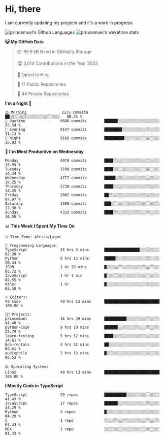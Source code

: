 # Hi, there

<!--
**princemuel/princemuel** is a ✨ _special_ ✨ repository because its `README.md` (this file) appears on your GitHub profile.

Here are some ideas to get you started:

- 🔭 I’m currently working on ...
- 🌱 I’m currently learning ...
- 👯 I’m looking to collaborate on ...
- 🤔 I’m looking for help with ...
- 💬 Ask me about ...
- 📫 How to reach me: ...
- 😄 Pronouns: ...
- ⚡ Fun fact: ...
-->

I am currently updating my projects and it's a work in progress.

![princemuel's Github Languages](https://github-readme-stats.vercel.app/api/top-langs/?username=princemuel&text_color=586069&layout=compact&hide_border=true&title_color=0366d6&count_private=true&include_all_commits=true&theme=tokyonight&show_icons=true)
![princemuel's wakatime stats](https://github-readme-stats.vercel.app/api/wakatime?username=princemuel&text_color=586069&layout=compact&hide_border=true&title_color=0366d6&count_private=true&include_all_commits=true&theme=tokyonight&show_icons=true)

<!--START_SECTION:waka-->
**🐱 My GitHub Data** 

> 📦 69.9 kB Used in GitHub's Storage 
 > 
> 🏆 3,014 Contributions in the Year 2023
 > 
> 💼 Opted to Hire
 > 
> 📜 17 Public Repositories 
 > 
> 🔑 44 Private Repositories 
 > 
**I'm a Night 🦉** 

```text
🌞 Morning                2175 commits        ██░░░░░░░░░░░░░░░░░░░░░░░   08.31 % 
🌆 Daytime                6686 commits        ██████░░░░░░░░░░░░░░░░░░░   25.54 % 
🌃 Evening                8147 commits        ████████░░░░░░░░░░░░░░░░░   31.13 % 
🌙 Night                  9166 commits        █████████░░░░░░░░░░░░░░░░   35.02 % 
```
📅 **I'm Most Productive on Wednesday** 

```text
Monday                   4070 commits        ████░░░░░░░░░░░░░░░░░░░░░   15.55 % 
Tuesday                  3780 commits        ████░░░░░░░░░░░░░░░░░░░░░   14.44 % 
Wednesday                4777 commits        █████░░░░░░░░░░░░░░░░░░░░   18.25 % 
Thursday                 3730 commits        ████░░░░░░░░░░░░░░░░░░░░░   14.25 % 
Friday                   2087 commits        ██░░░░░░░░░░░░░░░░░░░░░░░   07.97 % 
Saturday                 3398 commits        ███░░░░░░░░░░░░░░░░░░░░░░   12.98 % 
Sunday                   4332 commits        ████░░░░░░░░░░░░░░░░░░░░░   16.55 % 
```


📊 **This Week I Spent My Time On** 

```text
🕑︎ Time Zone: Africa/Lagos

💬 Programming Languages: 
TypeScript               25 hrs 3 mins       ████████████████░░░░░░░░░   62.28 % 
Python                   8 hrs 13 mins       █████░░░░░░░░░░░░░░░░░░░░   20.43 % 
JSON                     1 hr 29 mins        █░░░░░░░░░░░░░░░░░░░░░░░░   03.72 % 
JavaScript               1 hr 1 min          █░░░░░░░░░░░░░░░░░░░░░░░░   02.55 % 
Other                    1 hr                █░░░░░░░░░░░░░░░░░░░░░░░░   02.50 % 

🔥 Editors: 
VS Code                  40 hrs 13 mins      █████████████████████████   100.00 % 

🐱‍💻 Projects: 
princemuel               16 hrs 39 mins      ██████████░░░░░░░░░░░░░░░   41.40 % 
python-cs50              9 hrs 10 mins       ██████░░░░░░░░░░░░░░░░░░░   22.79 % 
learn-testing            5 hrs 52 mins       ████░░░░░░░░░░░░░░░░░░░░░   14.61 % 
bnb-rentals              3 hrs 51 mins       ██░░░░░░░░░░░░░░░░░░░░░░░   09.61 % 
audiophile               2 hrs 13 mins       █░░░░░░░░░░░░░░░░░░░░░░░░   05.52 % 

💻 Operating System: 
Linux                    40 hrs 13 mins      █████████████████████████   100.00 % 
```

**I Mostly Code in TypeScript** 

```text
TypeScript               29 repos            ██████████░░░░░░░░░░░░░░░   41.43 % 
JavaScript               17 repos            ██████░░░░░░░░░░░░░░░░░░░   24.29 % 
Python                   3 repos             █░░░░░░░░░░░░░░░░░░░░░░░░   04.29 % 
C                        1 repo              ░░░░░░░░░░░░░░░░░░░░░░░░░   01.43 % 
MDX                      1 repo              ░░░░░░░░░░░░░░░░░░░░░░░░░   01.43 % 
```




<!--END_SECTION:waka-->
